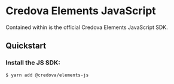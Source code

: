 # Credova Elements JavaScript

Contained within is the official Credova Elements JavaScript SDK.

## Quickstart

### Install the JS SDK:

```bash
$ yarn add @credova/elements-js
```
